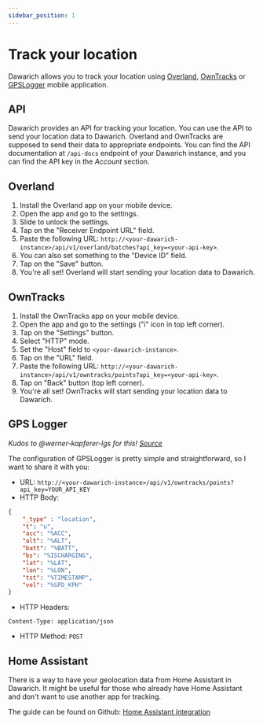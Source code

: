 ```yaml
---
sidebar_position: 1
---
```


# Track your location

Dawarich allows you to track your location using [Overland](https://overland.p3k.app/), [OwnTracks](https://owntracks.org/) or [GPSLogger](https://gpslogger.app/) mobile application.

## API

Dawarich provides an API for tracking your location. You can use the API to send your location data to Dawarich. Overland and OwnTracks are supposed to send their data to appropriate endpoints. You can find the API documentation at `/api-docs` endpoint of your Dawarich instance, and you can find the API key in the *Account* section.

## Overland

1. Install the Overland app on your mobile device.
2. Open the app and go to the settings.
3. Slide to unlock the settings.
4. Tap on the "Receiver Endpoint URL" field.
5. Paste the following URL: `http://<your-dawarich-instance>/api/v1/overland/batches?api_key=<your-api-key>`.
6. You can also set something to the "Device ID" field.
7. Tap on the "Save" button.
8. You're all set! Overland will start sending your location data to Dawarich.

## OwnTracks

1. Install the OwnTracks app on your mobile device.
2. Open the app and go to the settings ("i" icon in top left corner).
3. Tap on the "Settings" button.
4. Select "HTTP" mode.
5. Set the "Host" field to `<your-dawarich-instance>`.
6. Tap on the "URL" field.
7. Paste the following URL: `http://<your-dawarich-instance>/api/v1/owntracks/points?api_key=<your-api-key>`.
8. Tap on "Back" button (top left corner).
9. You're all set! OwnTracks will start sending your location data to Dawarich.

## GPS Logger

*Kudos to @werner-kapferer-lgs for this! [Source](https://github.com/Freika/dawarich/discussions/118#discussion-6923665)*

The configuration of GPSLogger is pretty simple and straightforward, so I want to share it with you:

- URL: `http://<your-dawarich-instance>/api/v1/owntracks/points?api_key=YOUR_API_KEY`
- HTTP Body:

```json
{
    "_type" : "location",
    "t": "u",
    "acc": "%ACC",
    "alt": "%ALT",
    "batt": "%BATT",
    "bs": "%ISCHARGING",
    "lat": "%LAT",
    "lon": "%LON",
    "tst": "%TIMESTAMP",
    "vel": "%SPD_KPH"
}
```

- HTTP Headers:

```
Content-Type: application/json
```

- HTTP Method: `POST`

## Home Assistant

There is a way to have your geolocation data from Home Assistant in Dawarich. It might be useful for those who already have Home Assistant and don't want to use another app for tracking.

The guide can be found on Github: [Home Assistant integration](https://github.com/Freika/dawarich/discussions/77#discussioncomment-9904099)
